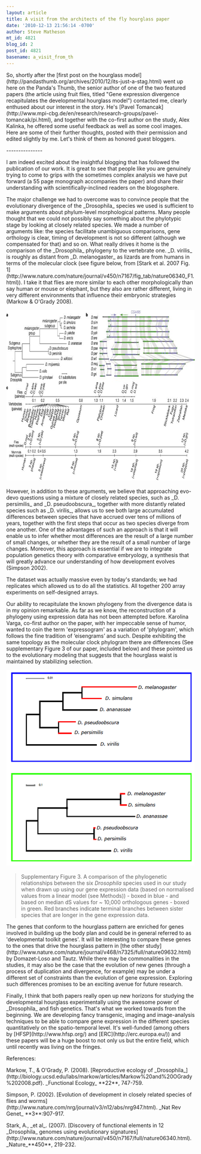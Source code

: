 ```yaml
---
layout: article
title: A visit from the architects of the fly hourglass paper
date: '2010-12-13 21:56:14 -0700'
author: Steve Matheson
mt_id: 4821
blog_id: 2
post_id: 4821
basename: a_visit_from_th
---
```

<p>So, shortly after the [first post on the hourglass model](http://pandasthumb.org/archives/2010/12/its-just-a-stag.html) went up here on the Panda's Thumb, the senior author of one of the two featured papers (the article using fruit flies, titled &quot;Gene expression divergence recapitulates the developmental hourglass model&quot;) contacted me, clearly enthused about our interest in the story. He's [Pavel Tomancak](http://www.mpi-cbg.de/en/research/research-groups/pavel-tomancak/pi.html), and together with the co-first author on the study, Alex Kalinka, he offered some useful feedback as well as some cool images. Here are some of their further thoughts, posted with their permission and edited slightly by me. Let's think of them as honored guest bloggers.</p>

<p>---------------</p>


<p>I am indeed excited about the insightful blogging that has followed the publication of our work. It is great to see that people like you are genuinely trying to come to grips with the sometimes complex analysis we have put forward (a 55 page monograph accompanies the paper) and share their understanding with scientifically-inclined readers on the blogosphere.</p>


<p>The major challenge we had to overcome was to convince people that the evolutionary divergence of the _Drosophila_ species we used is sufficient to make arguments about phylum-level morphological patterns. Many people thought that we could not possibly say something about the phylotypic stage by looking at closely related species. We made a number of arguments like: the species facilitate unambiguous comparisons, gene orthology is clear, timing of development is not so different (although we compensated for that) and so on. What really drives it home is the comparison of the _Drosophila_ phylogeny to the vertebrate one. _D. virilis_ is roughly as distant from _D. melanogaster_ as lizards are from humans in terms of the molecular clock (see figure below, from [Stark et al. 2007 Fig. 1](http://www.nature.com/nature/journal/v450/n7167/fig_tab/nature06340_F1.html)). I take it that flies are more similar to each other morphologically than say human or mouse or elephant, but they also are rather different, living in very different environments that influence their embryonic strategies (Markow & O'Grady 2008).</p>

<img src="/uploads/2010/dros_comparisons_vs_mammals_Pavel.jpg" alt="dros_comparisons_vs_mammals_Pavel.jpg" width="800" height="454" style="text-align: center; display: block; margin: 0 auto 20px;" class="mt-image-center" />


<p>However, in addition to these arguments, we believe that approaching evo-devo questions using a mixture of closely related species, such as _D. persimilis_ and _D. pseudoobscura_, together with more distantly related species such as _D. virilis_, allows us to see both large accumulated differences between species that have accrued over tens of millions of years, together with the first steps that occur as two species diverge from one another. One of the advantages of such an approach is that it will enable us to infer whether most differences are the result of a large number of small changes, or whether they are the result of a small number of large changes. Moreover, this approach is essential if we are to integrate population genetics theory with comparative embryology, a synthesis that will greatly advance our understanding of how development evolves (Simpson 2002).</p>


<p>The dataset was actually massive even by today's standards; we had replicates which allowed us to do all the statistics. All together 200 array experiments on self-designed arrays. </p>


<p>Our ability to recapitulate the known phylogeny from the divergence data is in my opinion remarkable. As far as we know, the reconstruction of a phylogeny using expression data has not been attempted before. Karolina Varga, co-first author on the paper, with her impeccable sense of humor, wanted to coin the term 'expressogram' as a variation of 'phylogram', which follows the fine tradition of &lsquo;eisengrams&rsquo; and such. Despite exhibiting the same topology as the molecular clock phylogram there are differences (See supplementary Figure 3 of our paper, included below) and these pointed us to the evolutionary modeling that suggests that the hourglass waist is maintained by stabilizing selection.</p>

<img src="/uploads/2010/PavelSupplFig3.gif" alt="PavelSupplFig3.gif" width="539" height="522" style="text-align: center; display: block; margin: 0 auto 20px;" class="mt-image-center" />

> Supplementary Figure 3. A comparison of the phylogenetic relationships between the six _Drosophila_ species used in our study when drawn up using our gene expression data (based on normalised values from a linear model (see Methods)) - boxed in blue - and based on median dS values for ~ 10,000 orthologous genes - boxed in green. Red branches indicate terminal branches between sister species that are longer in the gene expression data.


<p>The genes that conform to the hourglass pattern are enriched for genes involved in building up the body plan and could be in general referred to as 'developmental toolkit genes'. It will be interesting to compare these genes to the ones that drive the hourglass pattern in [the other study](http://www.nature.com/nature/journal/v468/n7325/full/nature09632.html) by Domazet-Loso and Tautz. While there may be commonalities in the studies, it may also be the case that the evolution of new genes (through a process of duplication and divergence, for example) may be under a different set of constraints than the evolution of gene expression. Exploring such differences promises to be an exciting avenue for future research.</p>


<p>Finally, I think that both papers really open up new horizons for studying the developmental hourglass experimentally using the awesome power of _Drosophila_ and fish genetics. That's what we worked towards from the beginning. We are developing fancy transgenic, imaging and image-analysis techniques to be able to compare gene expression in the different species quantitatively on the spatio-temporal level. It's well-funded (among others by [HFSP](http://www.hfsp.org/) and [ERC](http://erc.europa.eu/)) and these papers will be a huge boost to not only us but the entire field, which until recently was living on the fringes.</p>


<p>References:</p>


<p>Markow, T., & O'Grady, P. (2008). [Reproductive ecology of _Drosophila_](http://biology.ucsd.edu/labs/markow/articles/Markow%20and%20OGrady%202008.pdf). _Functional Ecology_ **22**, 747-759.</p>


<p>Simpson, P. (2002). [Evolution of development in closely related species of flies and worms](http://www.nature.com/nrg/journal/v3/n12/abs/nrg947.html). _Nat Rev Genet_ **3**:907-917.</p>


<p>Stark, A., _et al_. (2007). [Discovery of functional elements in 12 _Drosophila_ genomes using evolutionary signatures](http://www.nature.com/nature/journal/v450/n7167/full/nature06340.html). _Nature_**450**, 219-232.</p>

